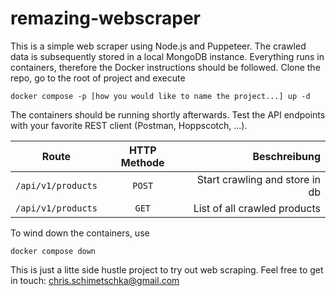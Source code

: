 # remazing-webscraper

This is a simple web scraper using Node.js and Puppeteer. The crawled data is subsequently stored in a local MongoDB instance. Everything runs in containers, therefore the Docker instructions should be followed. Clone the repo, go to the root of project and execute

```
docker compose -p [how you would like to name the project...] up -d
```

The containers should be running shortly afterwards. Test the API endpoints with your favorite REST client (Postman, Hoppscotch, ...).

| Route              | HTTP Methode |                   Beschreibung |
| ------------------ | :----------: | -----------------------------: |
| `/api/v1/products` |    `POST`    | Start crawling and store in db |
| `/api/v1/products` |    `GET`     |   List of all crawled products |

To wind down the containers, use

```
docker compose down
```

This is just a litte side hustle project to try out web scraping. Feel free to get in touch: chris.schimetschka@gmail.com
